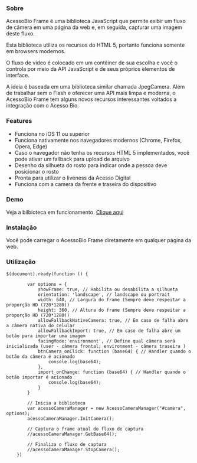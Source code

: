 ### Sobre

AcessoBio Frame é uma biblioteca JavaScript que permite exibir um fluxo de câmera em uma página da web e, em seguida, capturar uma imagem deste fluxo. 

Esta biblioteca utiliza os recursos do HTML 5, portanto funciona somente em browsers modernos.

O fluxo de vídeo é colocado em um contêiner de sua escolha e você o controla por meio da API JavaScript e de seus próprios elementos de interface.

A ideia é baseada em uma biblioteca similar chamada JpegCamera. Além de trabalhar sem o Flash e oferecer uma API mais limpa e moderna, o AcessoBio Frame tem alguns novos recursos interessantes voltados a integração com o Acesso Bio.

### Features

* Funciona no iOS 11 ou superior
* Funciona nativamente nos navegadores modernos (Chrome, Firefox, Opera, Edge)
* Caso o navegador não tenha os recursos HTML 5 implementados, você pode ativar um fallback para upload de arquivo
* Desenho da silhueta do rosto para indicar onde a pessoa deve posicionar o rosto
* Pronta para utilizar o liveness da Acesso Digital
* Funciona com a camera da frente e traseira do dispositivo

### Demo

Veja a bilbioteca em funcionamento. [Clique aqui](https://crediariohomolog.acesso.io/frame/)  

### Instalação

Você pode carregar o AcessoBio Frame diretamente em qualquer página da web.

### Utilização

```
$(document).ready(function () {

        var options = {
            showFrame: true, // Habilita ou desabilita a silhueta
            orientation: 'landscape', // landscape ou portrait
            width: 640, // Largura do frame (Sempre deve respeitar a proporção HD (720*1280))
            height: 360, // Altura do frame (Sempre deve respeitar a proporção HD (720*1280))
            allowFallbackNativeCamera: true, // Em caso de falha abre a câmera nativa do celular
            allowFallbackImport: true, // Em caso de falha abre um botão para importar uma imagem
            facingMode:'environment', // Define qual câmera será inicializada (user - câmera frontal; environment - câmera traseira )
            btnCamera_onClick: function (base64) { // Handler quando o botão da câmera é acionado
                console.log(base64);
            },
            import_onChange: function (base64) { // Handler quando o botão importar é acionado
                console.log(base64);
            }
        }        
        
        // Inicia a biblioteca 
        var acessoCameraManager = new AcessoCameraManager("#camera", options);
        acessoCameraManager.InitCamera();
        
        // Captura o frame atual do fluxo de captura
        //acessoCameraManager.GetBase64();
        
        // Finaliza o fluxo de captura
        //acessoCameraManager.StopCamera();
    })

```
